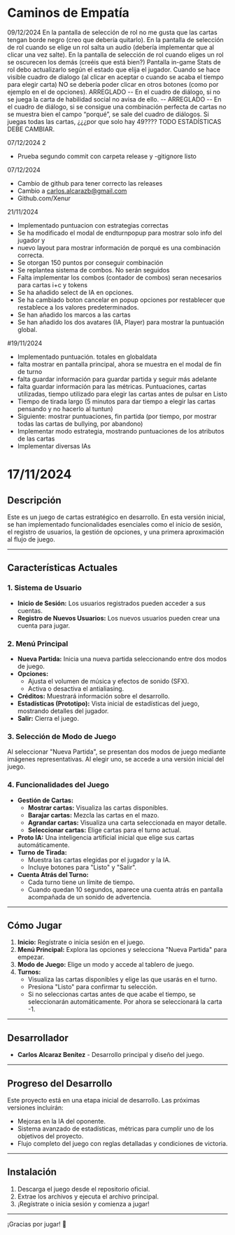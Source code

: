 # **Caminos de Empatía**
09/12/2024
En la pantalla de selección de rol no me gusta que las cartas tengan borde negro (creo que debería quitarlo).
En  la pantalla de selección de rol cuando se elige un rol salta un audio (debería implementar que al clicar una vez salte). 
En la pantalla de selección de rol cuando eliges un rol se oscurecen los demás (creéis que está bien?)
Pantalla in-game
Stats de rol debo actualizarlo según el estado que elija el jugador.
Cuando se hace visible cuadro de dialogo (al clicar en aceptar o cuando se acaba el tiempo para elegir carta) NO se debería poder clicar en otros botones (como por ejemplo en el de opciones).
ARREGLADO -- En el cuadro de diálogo, si no se juega la carta de habilidad social no avisa de ello. -- 
ARREGLADO -- En el cuadro de diálogo, si se consigue una combinación perfecta de cartas no se muestra bien el campo “porqué”, se sale del cuadro de diálogos.
Si juegas todas las cartas, ¿¿¿por que solo hay 49????
TODO ESTADÍSTICAS DEBE CAMBIAR.
 
07/12/2024 2
* Prueba segundo commit con carpeta release y -gitignore listo

07/12/2024
* Cambio de github para tener correcto las releases
* Cambio a carlos.alcarazb@gmail.com
* Github.com/Xenur


21/11/2024
*	Implementado puntuacion con estrategias correctas
*	Se ha modificado el modal de endturnpopup para mostrar solo info del jugador y
*	nuevo layout para mostrar información de porqué es una combinación correcta.
*	Se otorgan 150 puntos por conseguir combinación
*	Se replantea sistema de combos. No serán seguidos
*	Falta implementar los combos (contador de combos) seran necesarios para cartas i+c y tokens
*	Se ha añadido select de IA en opciones. 
*	Se ha cambiado boton cancelar en popup opciones por restablecer que restablece a los valores predeterminados.
*	Se han añadido los marcos a las cartas
*	Se han añadido los dos avatares (IA, Player) para mostrar la puntuación global.



#19/11/2024
*	Implementado puntuación. totales en globaldata
*	falta mostrar en pantalla principal, ahora se muestra en el modal de fin de turno
*	falta guardar información para guardar partida y seguir más adelante
*	falta guardar información para las métricas. Puntuaciones, cartas utilizadas, tiempo utilizado para elegir las cartas 
	antes de pulsar en Listo
*	Tiempo de tirada largo (5 minutos para dar tiempo a elegir las cartas pensando y no hacerlo al tuntun)
*	Siguiente: mostrar puntuaciones, fin partida (por tiempo, por mostrar todas las cartas de bullying, por abandono)
*	Implementar modo estrategia, mostrando puntuaciones de los atributos de las cartas
*	Implementar diversas IAs


# 17/11/2024
## **Descripción**
Este es un juego de cartas estratégico en desarrollo. En esta versión inicial, se han implementado funcionalidades esenciales como el inicio de sesión, el registro de usuarios, la gestión de opciones, y una primera aproximación al flujo de juego.

---

## **Características Actuales**

### **1. Sistema de Usuario**
- **Inicio de Sesión:** Los usuarios registrados pueden acceder a sus cuentas.
- **Registro de Nuevos Usuarios:** Los nuevos usuarios pueden crear una cuenta para jugar.

### **2. Menú Principal**
- **Nueva Partida:** Inicia una nueva partida seleccionando entre dos modos de juego.
- **Opciones:**
  - Ajusta el volumen de música y efectos de sonido (SFX).
  - Activa o desactiva el antialiasing.
- **Créditos:** Muestrará información sobre el desarrollo.
- **Estadísticas (Prototipo):** Vista inicial de estadísticas del juego, mostrando detalles del jugador.
- **Salir:** Cierra el juego.

### **3. Selección de Modo de Juego**
Al seleccionar "Nueva Partida", se presentan dos modos de juego mediante imágenes representativas. Al elegir uno, se accede a una versión inicial del juego.

### **4. Funcionalidades del Juego**
- **Gestión de Cartas:**
  - **Mostrar cartas:** Visualiza las cartas disponibles.
  - **Barajar cartas:** Mezcla las cartas en el mazo.
  - **Agrandar cartas:** Visualiza una carta seleccionada en mayor detalle.
  - **Seleccionar cartas:** Elige cartas para el turno actual.
- **Proto IA:** Una inteligencia artificial inicial que elige sus cartas automáticamente.
- **Turno de Tirada:**
  - Muestra las cartas elegidas por el jugador y la IA.
  - Incluye botones para "Listo" y "Salir".
- **Cuenta Atrás del Turno:**
  - Cada turno tiene un límite de tiempo.
  - Cuando quedan 10 segundos, aparece una cuenta atrás en pantalla acompañada de un sonido de advertencia.

---

## **Cómo Jugar**
1. **Inicio:** Regístrate o inicia sesión en el juego.
2. **Menú Principal:** Explora las opciones y selecciona "Nueva Partida" para empezar.
3. **Modo de Juego:** Elige un modo y accede al tablero de juego.
4. **Turnos:**
   - Visualiza las cartas disponibles y elige las que usarás en el turno.
   - Presiona "Listo" para confirmar tu selección.
   - Si no seleccionas cartas antes de que acabe el tiempo, se seleccionarán automáticamente. Por ahora se seleccionará la carta -1.   

---

## **Desarrollador**
- **Carlos Alcaraz Benítez** - Desarrollo principal y diseño del juego.

---

## **Progreso del Desarrollo**
Este proyecto está en una etapa inicial de desarrollo. Las próximas versiones incluirán:
- Mejoras en la IA del oponente.
- Sistema avanzado de estadísticas, métricas para cumplir uno de los objetivos del proyecto.
- Flujo completo del juego con reglas detalladas y condiciones de victoria.

---

## **Instalación**
1. Descarga el juego desde el repositorio oficial.
2. Extrae los archivos y ejecuta el archivo principal.
3. ¡Regístrate o inicia sesión y comienza a jugar!

---

¡Gracias por jugar! 🚀
